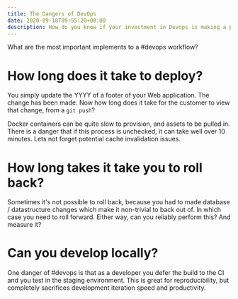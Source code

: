 ```yaml
---
title: The Dangers of DevOps
date: 2020-09-18T09:55:20+08:00
description: How do you know if your investment in Devops is making a positive impact?
---
```


What are the most important implements to a #devops workflow?

# How long does it take to deploy?

You simply update the YYYY of a footer of your Web application. The change has
been made. Now how long does it take for the customer to view that change, from
a `git push`?

Docker containers can be quite slow to provision, and assets to be pulled in.
There is a danger that if this process is unchecked, it can take well over 10
minutes. Lets not forget potential cache invalidation issues.

# How long takes it take you to roll back?

Sometimes it's not possible to roll back, because you had to made database /
datastructure changes which make it non-trivial to back out of. In which case
you need to roll forward. Either way, can you reliably perform this? And
measure it?

# Can you develop locally?

One danger of #devops is that as a developer you defer the build to the CI and
you test in the staging environment. This is great for reproducibility, but
completely sacrifices development iteration speed and productivity.
